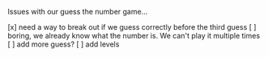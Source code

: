 Issues with our guess the number game...

[x] need a way to break out if we guess correctly before the third guess
[ ] boring, we already know what the number is. We can't play it multiple times
[ ] add more guess?
[ ] add levels
 
